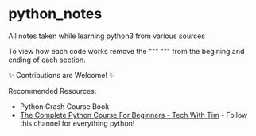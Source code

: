 # python_notes
All notes taken while learning python3
from various sources

To view how each code works remove the """ """ from the begining and ending of each section.

✨ Contributions are Welcome! ✨

Recommended Resources:

* Python Crash Course Book
* [The Complete Python Course For Beginners - Tech With Tim](https://www.youtube.com/watch?v=sxTmJE4k0ho) - Follow this channel for everything python!
